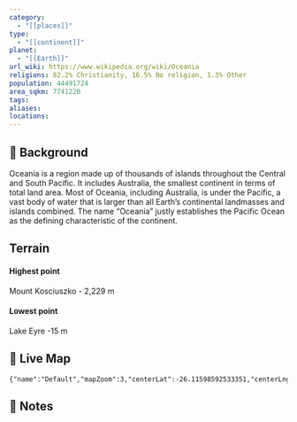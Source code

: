 ```yaml
---
category:
  - "[[places]]"
type:
  - "[[continent]]"
planet:
  - "[[Earth]]"
url_wiki: https://www.wikipedia.org/wiki/Oceania
religions: 82.2% Christianity, 16.5% No religion, 1.3% Other
population: 44491724
area_sqkm: 7741220
tags: 
aliases: 
locations:
---
```

## 🌱 Background
Oceania is a region made up of thousands of islands throughout the Central and South Pacific. It includes Australia, the smallest continent in terms of total land area. Most of Oceania, including Australia, is under the Pacific, a vast body of water that is larger than all Earth’s continental landmasses and islands combined. The name “Oceania” justly establishes the Pacific Ocean as the defining characteristic of the continent.
## Terrain
#### Highest point
Mount Kosciuszko - 2,229 m

#### Lowest point
Lake Eyre -15 m

## 📡 Live Map
```mapview
{"name":"Default","mapZoom":3,"centerLat":-26.11598592533351,"centerLng":149.75988562390287,"query":"","chosenMapSource":0}
```

## 📒 Notes

